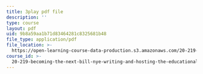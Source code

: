 ```yaml
---
title: 3play pdf file
description: ''
type: course
layout: pdf
uid: 9b8a59aa1b71d83464281c8325681b48
file_type: application/pdf
file_location: >-
  https://open-learning-course-data-production.s3.amazonaws.com/20-219-becoming-the-next-bill-nye-writing-and-hosting-the-educational-show-january-iap-2015/9b8a59aa1b71d83464281c8325681b48_gUNY29Zpu7g.pdf
course_id: >-
  20-219-becoming-the-next-bill-nye-writing-and-hosting-the-educational-show-january-iap-2015
---
```

